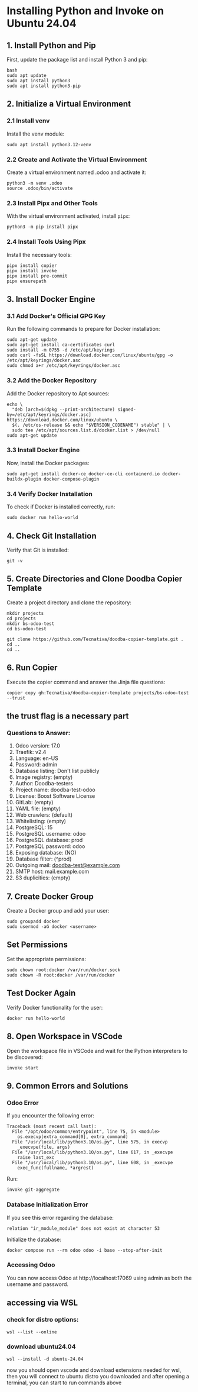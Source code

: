 # Installing Python and Invoke on Ubuntu 24.04

## 1. Install Python and Pip
First, update the package list and install Python 3 and pip:

```
bash
sudo apt update
sudo apt install python3
sudo apt install python3-pip
```


## 2. Initialize a Virtual Environment
### 2.1 Install venv
Install the venv module:
```
sudo apt install python3.12-venv
```

### 2.2 Create and Activate the Virtual Environment
Create a virtual environment named .odoo and activate it:
```
python3 -m venv .odoo
source .odoo/bin/activate
```

### 2.3 Install Pipx and Other Tools
With the virtual environment activated, install ``` pipx ```:
```
python3 -m pip install pipx
```

### 2.4 Install Tools Using Pipx
Install the necessary tools:
```
pipx install copier
pipx install invoke
pipx install pre-commit
pipx ensurepath
```

## 3. Install Docker Engine
### 3.1 Add Docker's Official GPG Key
Run the following commands to prepare for Docker installation:
```
sudo apt-get update
sudo apt-get install ca-certificates curl
sudo install -m 0755 -d /etc/apt/keyrings
sudo curl -fsSL https://download.docker.com/linux/ubuntu/gpg -o /etc/apt/keyrings/docker.asc
sudo chmod a+r /etc/apt/keyrings/docker.asc
```

### 3.2 Add the Docker Repository
Add the Docker repository to Apt sources:
```
echo \
  "deb [arch=$(dpkg --print-architecture) signed-by=/etc/apt/keyrings/docker.asc] https://download.docker.com/linux/ubuntu \
  $(. /etc/os-release && echo "$VERSION_CODENAME") stable" | \
  sudo tee /etc/apt/sources.list.d/docker.list > /dev/null
sudo apt-get update
```

### 3.3 Install Docker Engine
Now, install the Docker packages:
```
sudo apt-get install docker-ce docker-ce-cli containerd.io docker-buildx-plugin docker-compose-plugin
```

### 3.4 Verify Docker Installation
To check if Docker is installed correctly, run:
```
sudo docker run hello-world
```

## 4. Check Git Installation
Verify that Git is installed:
```
git -v
```

## 5. Create Directories and Clone Doodba Copier Template
Create a project directory and clone the repository:
```
mkdir projects
cd projects
mkdir bs-odoo-test
cd bs-odoo-test

git clone https://github.com/Tecnativa/doodba-copier-template.git .
cd ..
cd ..
```

## 6. Run Copier
Execute the copier command and answer the Jinja file questions:
```
copier copy gh:Tecnativa/doodba-copier-template projects/bs-odoo-test --trust
```
## the trust flag is a necessary part

### Questions to Answer:
1. Odoo version: 17.0
2. Traefik: v2.4
3. Language: en-US
4. Password: admin
5. Database listing: Don't list publicly
6. Image registry: (empty)
7. Author: Doodba-testers
8. Project name: doodba-test-odoo
9. License: Boost Software License
10. GitLab: (empty)
11. YAML file: (empty)
12. Web crawlers: (default)
13. Whitelisting: (empty)
14. PostgreSQL: 15
15. PostgreSQL username: odoo
16. PostgreSQL database: prod
17. PostgreSQL password: odoo
18. Exposing database: (NO)
19. Database filter: (^prod)
20. Outgoing mail: doodba-test@example.com
21. SMTP host: mail.example.com
22. S3 duplicities: (empty)

## 7. Create Docker Group
Create a Docker group and add your user:
```
sudo groupadd docker
sudo usermod -aG docker <username>
```

## Set Permissions
Set the appropriate permissions:
```
sudo chown root:docker /var/run/docker.sock
sudo chown -R root:docker /var/run/docker
```

## Test Docker Again
Verify Docker functionality for the user:
```
docker run hello-world
```

## 8. Open Workspace in VSCode
Open the workspace file in VSCode and wait for the Python interpreters to be discovered:
```
invoke start
```

## 9. Common Errors and Solutions
### Odoo Error
If you encounter the following error:
```
Traceback (most recent call last):
  File "/opt/odoo/common/entrypoint", line 75, in <module>
    os.execvp(extra_command[0], extra_command)
  File "/usr/local/lib/python3.10/os.py", line 575, in execvp
    _execvpe(file, args)
  File "/usr/local/lib/python3.10/os.py", line 617, in _execvpe
    raise last_exc
  File "/usr/local/lib/python3.10/os.py", line 608, in _execvpe
    exec_func(fullname, *argrest)
```
Run:
```
invoke git-aggregate
```

### Database Initialization Error
If you see this error regarding the database:
```
relation "ir_module_module" does not exist at character 53
```

Initialize the database:
```
docker compose run --rm odoo odoo -i base --stop-after-init
```

### Accessing Odoo
You can now access Odoo at http://localhost:17069 using admin as both the username and password.

## accessing via WSL
### check for distro options:
```
wsl --list --online
```

### download ubuntu24.04
```
wsl --install -d ubuntu-24.04
```

now you should open vscode and download extensions needed for wsl,
then you will connect to ubuntu distro you downloaded and after opening
a terminal, you can start to run commands above
